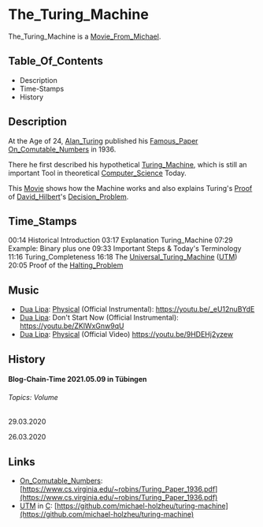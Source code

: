 # The_Turing_Machine

The_Turing_Machine is a [Movie_From_Michael](1111.md).

## Table_Of_Contents

- Description
- Time-Stamps
- History

## Description 

At the Age of 24, [Alan_Turing](70000010.md) published his [Famous_Paper](71000000.md) [On_Comutable_Numbers](71000002.md) in 1936.

There he first described his hypothetical [Turing_Machine](201000002.md), which is still an important Tool in theoretical [Computer_Science](9000000.md) Today.

This [Movie](700018.md) shows how the Machine works and also explains Turing's [Proof](600022.md) of [David_Hilbert](70000011.md)'s [Decision_Problem](600084.md).

## Time_Stamps

00:14 Historical Introduction
03:17 Explanation Turing_Machine
07:29 Example: Binary plus one
09:33 Important Steps & Today's Terminology
11:16 Turing_Completeness
16:18 The [Universal_Turing_Machine](201000003.md) ([UTM](201000003.md))
20:05 Proof of the [Halting_Problem](72000001.md)

## Music

- [Dua Lipa](70000012.md): [Physical](73000001.md) (Official Instrumental): https://youtu.be/_eU12nuBYdE
- [Dua Lipa](70000012.md): Don't Start Now (Official Instrumental): https://youtu.be/ZKlWxGnw9qU
- [Dua Lipa](70000012.md): [Physical](73000001.md) (Official Video) https://youtu.be/9HDEHj2yzew


## History

#### Blog-Chain-Time 2021.05.09 in Tübingen <a id="1001"/>
###### Topics: Volume

29.03.2020 

26.03.2020

## Links

- [On_Comutable_Numbers](71000002.md): [https://www.cs.virginia.edu/~robins/Turing_Paper_1936.pdf](https://www.cs.virginia.edu/~robins/Turing_Paper_1936.pdf)
- [UTM](201000003.md) in [C](9010006.md): [https://github.com/michael-holzheu/turing-machine](https://github.com/michael-holzheu/turing-machine)